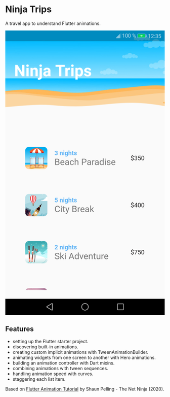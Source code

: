 # Ninja Trips

A travel app to understand Flutter animations.

<p align="center">
        <img src="screenshot.png" style="width:528px;max-width: 100%;">
</p>

## Features

- setting up the Flutter starter project.
- discovering built-in animations.
- creating custom implicit animations with TweenAnimationBuilder.
- animating widgets from one screen to another with Hero animations.
- building an animation controller with Dart mixins.
- combining animations with tween sequences.
- handling animation speed with curves.
- staggering each list item.

Based on [Flutter Animation Tutorial](https://www.youtube.com/playlist?list=PL4cUxeGkcC9gP1qg8yj-Jokef29VRCLt1) by Shaun Pelling - The Net Ninja (2020).
